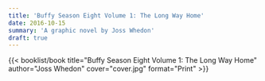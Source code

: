 ```yaml
---
title: 'Buffy Season Eight Volume 1: The Long Way Home'
date: 2016-10-15
summary: 'A graphic novel by Joss Whedon'
draft: true
---
```


{{< booklist/book
title="Buffy Season Eight Volume 1: The Long Way Home"
author="Joss Whedon"
cover="cover.jpg"
format="Print" >}}
